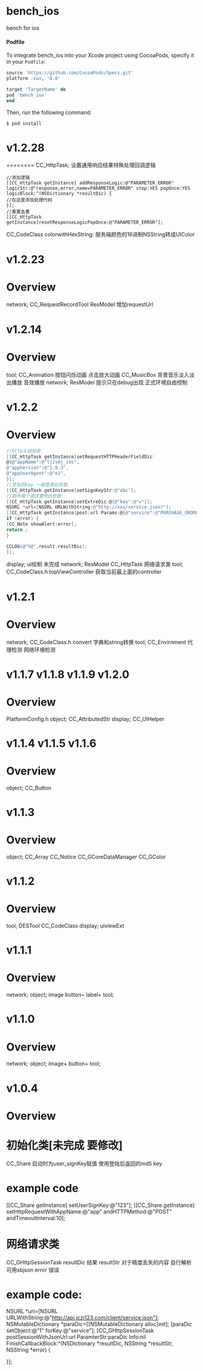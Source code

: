 # bench_ios
bench for ios

#### Podfile

To integrate bench_ios into your Xcode project using CocoaPods, specify it in your `Podfile`:

```ruby
source 'https://github.com/CocoaPods/Specs.git'
platform :ios, '8.0'

target 'TargetName' do
pod 'bench_ios'
end
```

Then, run the following command:

```bash
$ pod install
```
# v1.2.28
========
CC_HttpTask;
设置通用响应结果特殊处理回调逻辑
```
//添加逻辑
[[CC_HttpTask getInstance] addResponseLogic:@"PARAMETER_ERROR" logicStr:@"response,error,name=PARAMETER_ERROR" stop:YES popOnce:YES logicBlock:^(NSDictionary *resultDic) {
//在这里添加处理代码
}];
//重置去重
[[CC_HttpTask getInstance]resetResponseLogicPopOnce:@"PARAMETER_ERROR"];
```
CC_CodeClass    colorwithHexString:
服务端颜色的16进制NSString转成UIColor

# v1.2.23
Overview
========
network;
CC_RequestRecordTool
ResModel 增加requestUrl

# v1.2.14
Overview
========
tool;
CC_Animation 按钮闪烁动画 点击放大动画
CC_MusicBox 背景音乐淡入淡出播放 音效播放
network;
ResModel 提示只在debug出现 正式环境自由控制

# v1.2.2
Overview
========
```objective-c
//http头部信息
[[CC_HttpTask getInstance]setRequestHTTPHeaderFieldDic:
@{@"appName":@"ljzsmj_ios",
@"appVersion":@"1.0.3",
@"appUserAgent":@"e1",
}];
//签名的key 一般登录后获取
[[CC_HttpTask getInstance]setSignKeyStr:@"abc"];
//额外每个请求要传的参数
[[CC_HttpTask getInstance]setExtreDic:@{@"key":@"v"}];
NSURL *url=[NSURL URLWithString:@"http://xxx/service.json?"];
[[CC_HttpTask getInstance]post:url Params:@{@"service":@"PURCHASE_ORDRE_JOINED_SHOW_CONFIG_QUERY"} model:[[ResModel alloc]init] FinishCallbackBlock:^(NSString *error, ResModel *result) {
if (error) {
[CC_Note showAlert:error];
return ;
}

CCLOG(@"%@",result.resultDic);
}];
```
display;
    ui绘制 未完成
network;
    ResModel
    CC_HttpTask
    网络请求类
tool;
    CC_CodeClass.h
    topViewController
    获取当前最上面的controller

# v1.2.1
Overview
========
network;
    CC_CodeClass.h
        convert 字典和string转换
tool;
    CC_Envirnment 代理检测 网络环境检测

# v1.1.7 v1.1.8 v1.1.9 v1.2.0
Overview
========
PlatformConfig.h
object;
    CC_AttributedStr
display;
    CC_UIHelper

# v1.1.4 v1.1.5 v1.1.6
Overview
========
object;
    CC_Button

# v1.1.3
Overview
========
object;
    CC_Array
    CC_Notice
    CC_GCoreDataManager
    CC_GColor

# v1.1.2
Overview
========
tool;
    DESTool
    CC_CodeClass
display;
    uiviewExt

# v1.1.1
Overview
========
network;
object;
    image
    button~
    label+
tool;

# v1.1.0
Overview
========
network;
object;
    image+
    button+
tool;

# v1.0.4
Overview
========

# 初始化类[未完成 要修改]
CC_Share
启动时为user_signKey赋值 使用登陆后返回的md5 key
# example code
[[CC_Share getInstance] setUserSignKey:@"123"];
[[CC_Share getInstance] setHttpRequestWithAppName:@"app" andHTTPMethod:@"POST" andTimeoutInterval:10];

# 网络请求类
CC_GHttpSessionTask
resultDic 结果
resultStr 对于精度丢失的内容 自行解析 可用sbjson
error 错误
# example code:
NSURL *url=[NSURL URLWithString:@"http://api.jczj123.com/client/service.json"];
NSMutableDictionary *paraDic=[[NSMutableDictionary alloc]init];
[paraDic setObject:@"1" forKey:@"service"];
[CC_GHttpSessionTask postSessionWithJsonUrl:url ParamterStr:paraDic Info:nil FinishCallbackBlock:^(NSDictionary *resultDic, NSString *resultStr, NSString *error) {

}];
